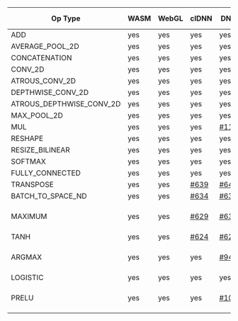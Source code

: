Op Type | WASM | WebGL | clDNN | DNNL | DirectML | IE-clDNN | IE-MKLDNN | IE-MYRIAD | IE-GNA | NNAPI | MPS | BNNS
-- | -- | -- | -- | -- | -- | -- | -- | -- | -- | -- | -- | --
ADD | yes | yes | yes | yes | yes | yes | yes | yes | N/A | yes | yes | yes
AVERAGE_POOL_2D | yes | yes | yes | yes | yes | yes | yes | yes | N/A | yes | yes | yes
CONCATENATION | yes | yes | yes | yes | yes | yes | yes | yes | N/A | yes | [#892](https://github.com/intel/webml-polyfill/issues/892) | [#207](https://github.com/intel/webml-polyfill/issues/207)
CONV_2D | yes | yes | yes | yes | yes | yes | yes | yes | N/A | yes | yes | yes
ATROUS_CONV_2D | yes | yes | yes | yes | yes | yes | yes | yes | N/A | [#415](https://github.com/intel/webml-polyfill/issues/415) | yes | [#359](https://github.com/intel/webml-polyfill/issues/359)
DEPTHWISE_CONV_2D | yes | yes | yes | yes | yes | yes | yes | yes | N/A | yes | yes | [#368](https://github.com/intel/webml-polyfill/issues/368)
ATROUS_DEPTHWISE_CONV_2D | yes | yes | yes | yes | yes | yes | yes | yes | N/A | [#415](https://github.com/intel/webml-polyfill/issues/415) | yes | [#359](https://github.com/intel/webml-polyfill/issues/359)
MAX_POOL_2D | yes | yes | yes | yes | yes | yes | yes | yes | N/A | yes | yes | yes
MUL | yes | yes | yes | [#1130](https://github.com/intel/webml-polyfill/issues/1130) | yes | yes | yes | yes | N/A | yes | yes | yes
RESHAPE | yes | yes | yes | yes | yes | yes | yes | yes | N/A | yes | yes | yes
RESIZE_BILINEAR | yes | yes | yes | yes | [#837](https://github.com/intel/webml-polyfill/issues/837) | [#754](https://github.com/intel/webml-polyfill/issues/754) | [#704](https://github.com/intel/webml-polyfill/issues/704) | [#1272](https://github.com/intel/webml-polyfill/issues/1272) | N/A | yes | [#447](https://github.com/intel/webml-polyfill/issues/447) | [#340](https://github.com/intel/webml-polyfill/issues/340)
SOFTMAX | yes | yes | yes | yes | yes | yes | yes | yes | N/A | yes | yes | yes
FULLY_CONNECTED | yes | yes | yes | yes | yes | [#750](https://github.com/intel/webml-polyfill/issues/750) | [#735](https://github.com/intel/webml-polyfill/issues/735) | yes | yes | yes | yes | yes
TRANSPOSE | yes | yes | [#639](https://github.com/intel/webml-polyfill/issues/639) | [#640](https://github.com/intel/webml-polyfill/issues/640) | [#843](https://github.com/intel/webml-polyfill/issues/843) | [#782](https://github.com/intel/webml-polyfill/issues/782) | [#783](https://github.com/intel/webml-polyfill/issues/783) | [#1273](https://github.com/intel/webml-polyfill/issues/1273) | N/A | yes | [#637](https://github.com/intel/webml-polyfill/issues/637) | [#638](https://github.com/intel/webml-polyfill/issues/638)
BATCH_TO_SPACE_ND | yes | yes | [#634](https://github.com/intel/webml-polyfill/issues/634) | [#635](https://github.com/intel/webml-polyfill/issues/635) | [#898](https://github.com/intel/webml-polyfill/issues/898) | [#900](https://github.com/intel/webml-polyfill/issues/900) | [#903](https://github.com/intel/webml-polyfill/issues/903) | [#1295](https://github.com/intel/webml-polyfill/issues/1295) | N/A | yes | [#632](https://github.com/intel/webml-polyfill/issues/632) | [#633](https://github.com/intel/webml-polyfill/issues/633)
MAXIMUM | yes | yes | [#629](https://github.com/intel/webml-polyfill/issues/629) | [#630](https://github.com/intel/webml-polyfill/issues/630) | [#842](https://github.com/intel/webml-polyfill/issues/842) | [#901](https://github.com/intel/webml-polyfill/issues/901) | [#904](https://github.com/intel/webml-polyfill/issues/904) | [#1296](https://github.com/intel/webml-polyfill/issues/1296) | N/A | yes(available since Android 10) | [#627](https://github.com/intel/webml-polyfill/issues/627) | [#628](https://github.com/intel/webml-polyfill/issues/628)
TANH | yes | yes | [#624](https://github.com/intel/webml-polyfill/issues/624) | [#625](https://github.com/intel/webml-polyfill/issues/625) | [#899](https://github.com/intel/webml-polyfill/issues/899) | [#902](https://github.com/intel/webml-polyfill/issues/902) | [#905](https://github.com/intel/webml-polyfill/issues/905) | [#1297](https://github.com/intel/webml-polyfill/issues/1297) | N/A | yes | [#622](https://github.com/intel/webml-polyfill/issues/622) | [#623](https://github.com/intel/webml-polyfill/issues/623)
ARGMAX | yes | yes | yes | [#944](https://github.com/intel/webml-polyfill/issues/944) | yes | [#947](https://github.com/intel/webml-polyfill/issues/947) | [#946](https://github.com/intel/webml-polyfill/issues/946) | [#1298](https://github.com/intel/webml-polyfill/issues/1298) | N/A | yes(available since Android 10) | yes | [#950](https://github.com/intel/webml-polyfill/issues/950)
LOGISTIC | yes | yes | yes | yes | yes | yes | yes | yes | yes | yes | yes | yes
PRELU | yes | yes | yes | [#1035](https://github.com/intel/webml-polyfill/issues/1035) | yes | [#1093](https://github.com/intel/webml-polyfill/issues/1093) | [#1094](https://github.com/intel/webml-polyfill/issues/1094) | [#1299](https://github.com/intel/webml-polyfill/issues/1299) | N/A | yes(available since Android 10) | yes | [#1038](https://github.com/intel/webml-polyfill/issues/1038)

